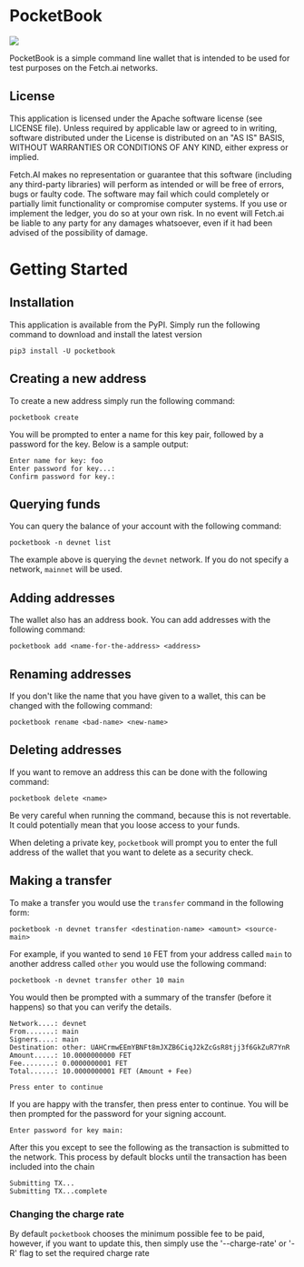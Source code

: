 # PocketBook
![](https://github.com/fetchai/tools-pocketbook/workflows/CI/badge.svg)

PocketBook is a simple command line wallet that is intended to be used for test purposes on the Fetch.ai networks.

## License

This application is licensed under the Apache software license (see LICENSE file). Unless required by
applicable law or agreed to in writing, software distributed under the License is distributed on an
"AS IS" BASIS, WITHOUT WARRANTIES OR CONDITIONS OF ANY KIND, either express or implied.

Fetch.AI makes no representation or guarantee that this software (including any third-party libraries)
will perform as intended or will be free of errors, bugs or faulty code. The software may fail which
could completely or partially limit functionality or compromise computer systems. If you use or
implement the ledger, you do so at your own risk. In no event will Fetch.ai be liable to any party
for any damages whatsoever, even if it had been advised of the possibility of damage.

# Getting Started

## Installation

This application is available from the PyPI. Simply run the following command to download and install the latest version

```
pip3 install -U pocketbook
```

## Creating a new address

To create a new address simply run the following command:

```
pocketbook create
```

You will be prompted to enter a name for this key pair, followed by a password for the key. Below is a sample output:

```
Enter name for key: foo
Enter password for key...:
Confirm password for key.:
```

## Querying funds

You can query the balance of your account with the following command:

```
pocketbook -n devnet list
```

The example above is querying the `devnet` network. If you do not specify a network, `mainnet` will be used.


## Adding addresses

The wallet also has an address book. You can add addresses with the following command:

```
pocketbook add <name-for-the-address> <address>
```

## Renaming addresses

If you don't like the name that you have given to a wallet, this can be changed with the following command:

```
pocketbook rename <bad-name> <new-name>
```

## Deleting addresses

If you want to remove an address this can be done with the following command:

```
pocketbook delete <name>
```

Be very careful when running the command, because this is not revertable. It could potentially mean that you loose
access to your funds.

When deleting a private key, `pocketbook` will prompt you to enter the full address of the wallet that you want to
delete as a security check.

## Making a transfer

To make a transfer you would use the `transfer` command in the following form:

```
pocketbook -n devnet transfer <destination-name> <amount> <source-main>
```

For example, if you wanted to send `10` FET from your address called `main` to another address called `other` you would
use the following command:

```
pocketbook -n devnet transfer other 10 main
```

You would then be prompted with a summary of the transfer (before it happens) so that you can verify the details.

```
Network....: devnet
From.......: main
Signers....: main
Destination: other: UAHCrmwEEmYBNFt8mJXZB6CiqJ2kZcGsR8tjj3f6GkZuR7YnR
Amount.....: 10.0000000000 FET
Fee........: 0.0000000001 FET
Total......: 10.0000000001 FET (Amount + Fee)
    
Press enter to continue
```

If you are happy with the transfer, then press enter to continue. You will be then prompted for the password for your
signing account.

```
Enter password for key main:
```

After this you except to see the following as the transaction is submitted to the network. This process by default 
blocks until the transaction has been included into the chain

```
Submitting TX...
Submitting TX...complete
```

### Changing the charge rate

By default `pocketbook` chooses the minimum possible fee to be paid, however, if you want to update this, then simply
use the '--charge-rate' or '-R' flag to set the required charge rate
